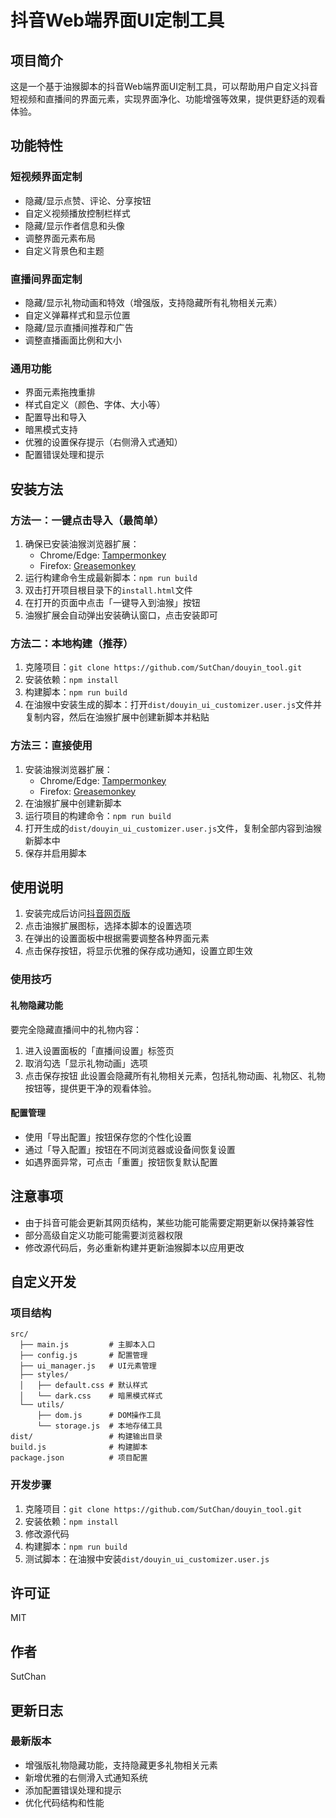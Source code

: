 # 抖音Web端界面UI定制工具

## 项目简介
这是一个基于油猴脚本的抖音Web端界面UI定制工具，可以帮助用户自定义抖音短视频和直播间的界面元素，实现界面净化、功能增强等效果，提供更舒适的观看体验。

## 功能特性

### 短视频界面定制
- 隐藏/显示点赞、评论、分享按钮
- 自定义视频播放控制栏样式
- 隐藏/显示作者信息和头像
- 调整界面元素布局
- 自定义背景色和主题

### 直播间界面定制
- 隐藏/显示礼物动画和特效（增强版，支持隐藏所有礼物相关元素）
- 自定义弹幕样式和显示位置
- 隐藏/显示直播间推荐和广告
- 调整直播画面比例和大小

### 通用功能
- 界面元素拖拽重排
- 样式自定义（颜色、字体、大小等）
- 配置导出和导入
- 暗黑模式支持
- 优雅的设置保存提示（右侧滑入式通知）
- 配置错误处理和提示

## 安装方法

### 方法一：一键点击导入（最简单）
1. 确保已安装油猴浏览器扩展：
   - Chrome/Edge: [Tampermonkey](https://www.tampermonkey.net/)
   - Firefox: [Greasemonkey](https://addons.mozilla.org/zh-CN/firefox/addon/greasemonkey/)
2. 运行构建命令生成最新脚本：`npm run build`
3. 双击打开项目根目录下的`install.html`文件
4. 在打开的页面中点击「一键导入到油猴」按钮
5. 油猴扩展会自动弹出安装确认窗口，点击安装即可

### 方法二：本地构建（推荐）
1. 克隆项目：`git clone https://github.com/SutChan/douyin_tool.git`
2. 安装依赖：`npm install`
3. 构建脚本：`npm run build`
4. 在油猴中安装生成的脚本：打开`dist/douyin_ui_customizer.user.js`文件并复制内容，然后在油猴扩展中创建新脚本并粘贴

### 方法三：直接使用
1. 安装油猴浏览器扩展：
   - Chrome/Edge: [Tampermonkey](https://www.tampermonkey.net/)
   - Firefox: [Greasemonkey](https://addons.mozilla.org/zh-CN/firefox/addon/greasemonkey/)
2. 在油猴扩展中创建新脚本
3. 运行项目的构建命令：`npm run build`
4. 打开生成的`dist/douyin_ui_customizer.user.js`文件，复制全部内容到油猴新脚本中
5. 保存并启用脚本

## 使用说明

1. 安装完成后访问[抖音网页版](https://www.douyin.com/)
2. 点击油猴扩展图标，选择本脚本的设置选项
3. 在弹出的设置面板中根据需要调整各种界面元素
4. 点击保存按钮，将显示优雅的保存成功通知，设置立即生效

### 使用技巧

#### 礼物隐藏功能
要完全隐藏直播间中的礼物内容：
1. 进入设置面板的「直播间设置」标签页
2. 取消勾选「显示礼物动画」选项
3. 点击保存按钮
此设置会隐藏所有礼物相关元素，包括礼物动画、礼物区、礼物按钮等，提供更干净的观看体验。

#### 配置管理
- 使用「导出配置」按钮保存您的个性化设置
- 通过「导入配置」按钮在不同浏览器或设备间恢复设置
- 如遇界面异常，可点击「重置」按钮恢复默认配置

## 注意事项

- 由于抖音可能会更新其网页结构，某些功能可能需要定期更新以保持兼容性
- 部分高级自定义功能可能需要浏览器权限
- 修改源代码后，务必重新构建并更新油猴脚本以应用更改

## 自定义开发

### 项目结构
```
src/
  ├── main.js         # 主脚本入口
  ├── config.js       # 配置管理
  ├── ui_manager.js   # UI元素管理
  ├── styles/
  │   ├── default.css # 默认样式
  │   └── dark.css    # 暗黑模式样式
  └── utils/
      ├── dom.js      # DOM操作工具
      └── storage.js  # 本地存储工具
dist/                 # 构建输出目录
build.js              # 构建脚本
package.json          # 项目配置
```

### 开发步骤
1. 克隆项目：`git clone https://github.com/SutChan/douyin_tool.git`
2. 安装依赖：`npm install`
3. 修改源代码
4. 构建脚本：`npm run build`
5. 测试脚本：在油猴中安装`dist/douyin_ui_customizer.user.js`

## 许可证
MIT

## 作者
SutChan

## 更新日志

### 最新版本
- 增强版礼物隐藏功能，支持隐藏更多礼物相关元素
- 新增优雅的右侧滑入式通知系统
- 添加配置错误处理和提示
- 优化代码结构和性能